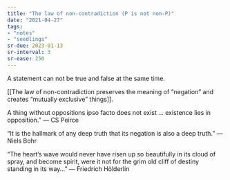 ```yaml
---
title: "The law of non-contradiction (P is not non-P)"
date: "2021-04-27"
tags:
- "notes"
- "seedlings"
sr-due: 2023-01-13
sr-interval: 3
sr-ease: 250
---
```


A statement can not be true and false at the same time.

[[The law of non-contradiction preserves the meaning of “negation” and creates “mutually exclusive” things]].

A thing without oppositions ipso facto does not exist … existence lies in opposition.” — CS Peirce

“It is the hallmark of any deep truth that its negation is also a deep truth.” —Niels Bohr

“The heart’s wave would never have risen up so beautifully in its cloud of spray, and become spirit, were it not for the grim old cliff of destiny standing in its way…” — Friedrich Hölderlin